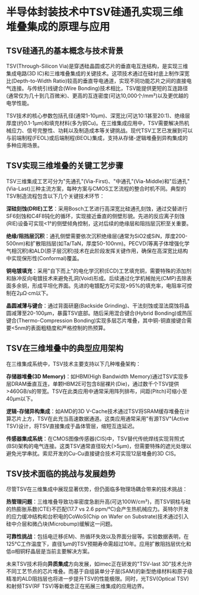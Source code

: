 # 半导体封装技术中TSV硅通孔实现三维堆叠集成的原理与应用

## TSV硅通孔的基本概念与技术背景

TSV(Through-Silicon Via)是穿透硅晶圆或芯片的垂直电互连结构，是实现三维集成电路(3D IC)和三维堆叠集成的关键技术。这项技术通过在硅衬底上制作深宽比(Depth-to-Width Ratio)较高的垂直导电通道，实现不同功能芯片之间的直接电气连接。与传统引线键合(Wire Bonding)技术相比，TSV能提供更短的互连路径(通常仅为几十到几百微米)、更高的互连密度(可达10,000个/mm²)以及更优越的电学性能。

TSV技术的核心参数包括孔径(通常1-10μm)、深宽比(可达10:1甚至20:1)、绝缘层厚度(约0.1-1μm)和填充材料(多为铜Cu)。在三维集成应用中，TSV需要解决热机械应力、信号完整性、功耗以及制造成本等关键挑战。现代TSV工艺已发展到可以与前端制程(FEOL)或后端制程(BEOL)集成，支持从存储-逻辑堆叠到异构集成的多种应用场景。

## TSV实现三维堆叠的关键工艺步骤

TSV三维集成工艺可分为"先通孔"(Via-First)、"中通孔"(Via-Middle)和"后通孔"(Via-Last)三种主流方案，每种方案与CMOS工艺流程的整合时机不同。典型的TSV制造流程包含以下几个关键技术环节：

**深硅刻蚀(DRIE)工艺**：采用Bosch工艺进行高深宽比硅通孔刻蚀，通过交替进行SF6刻蚀和C4F8钝化的循环，实现接近垂直的侧壁形貌。先进的反应离子刻蚀(RIE)设备可实现<1°的侧壁倾角控制，这对后续的绝缘层和阻挡层沉积至关重要。

**绝缘/阻挡层沉积**：通孔侧壁需要依次沉积绝缘层(通常为SiO2或SiN，厚度200-500nm)和扩散阻挡层(如Ta/TaN，厚度50-100nm)。PECVD(等离子体增强化学气相沉积)和ALD(原子层沉积)技术在此阶段发挥关键作用，确保在高深宽比结构中实现保形性(Conformal)覆盖。

**铜电镀填充**：采用"自下而上"的电化学沉积(ECD)工艺填充铜，需要特殊的添加剂和脉冲反向电镀技术来避免孔洞(Void)形成。后续通过化学机械抛光(CMP)去除表面多余铜，形成平坦化界面。先进的电镀配方可实现>95%的填充率，电阻率可控制在2μΩ·cm以下。

**晶圆减薄与键合**：通过背面研磨(Backside Grinding)、干法刻蚀或湿法腐蚀将晶圆减薄至20-100μm，暴露TSV底部。随后采用混合键合(Hybrid Bonding)或热压键合(Thermo-Compression Bonding)实现多层芯片堆叠，其中铜-铜直接键合需要<5nm的表面粗糙度和严格控制的热预算。

## TSV在三维堆叠中的典型应用架构

在三维集成系统中，TSV技术主要支持以下几种堆叠架构：

**存储器堆叠(3D Memory)**：如HBM(High Bandwidth Memory)通过TSV实现多层DRAM垂直互连，单颗HBM2E可包含8层裸片(Die)，通过数千个TSV提供>460GB/s的带宽。TSV在此类应用中通常采用阵列排布，间距(Pitch)可缩小至40μm以下。

**逻辑-存储异构集成**：如AMD的3D V-Cache技术通过TSV将SRAM缓存堆叠在计算芯片上方，TSV在此充当高速数据通道。这类应用通常采用"有源TSV"(Active TSV)设计，将TSV直接集成于晶体管层，缩短互连延迟。

**传感器集成系统**：在CMOS图像传感器(CIS)中，TSV替代传统焊线实现背照式(BSI)架构的电气连接。这类TSV通常直径较大(>5μm)，但需要特殊的遮光处理以避免光学串扰。索尼开发的Cu-Cu直接键合技术可实现12层堆叠的3D CIS。

## TSV技术面临的挑战与发展趋势

尽管TSV在三维集成中展现显著优势，但仍面临多物理场耦合带来的技术挑战：

**热管理问题**：三维堆叠导致功率密度急剧升高(可达100W/cm²)，而TSV铜柱与硅的热膨胀系数(CTE)不匹配(17.7 vs 2.6 ppm/°C)会产生热机械应力。英特尔开发的应力缓冲结构和台积电的CoWoS(Chip on Wafer on Substrate)技术通过引入硅中介层和微凸块(Microbump)缓解这一问题。

**可靠性挑战**：包括电迁移(EM)、热循环失效以及界面分层等。实验数据表明，在125°C工作温度下，直径1μm的TSV预期寿命需超过10年。应用扩散阻挡层优化和低α相铜籽晶层是当前主要解决方案。

未来TSV技术将向**异质集成**方向发展，如imec正在研发的"TSV-last 3D"技术允许不同工艺节点的芯片堆叠。而基于自组装单分子层(SAM)的新型绝缘材料和原子级精准的ALD阻挡层也将进一步提升TSV的性能极限。同时，光TSV(Optical TSV)和射频TSV(RF TSV)等新概念正在拓展三维集成的应用边界。